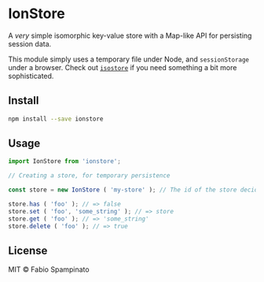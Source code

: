 # IonStore

A _very_ simple isomorphic key-value store with a Map-like API for persisting session data.

This module simply uses a temporary file under Node, and `sessionStorage` under a browser. Check out [`isostore`](https://github.com/fabiospampinato/isostore) if you need something a bit more sophisticated.

## Install

```sh
npm install --save ionstore
```

## Usage

```ts
import IonStore from 'ionstore';

// Creating a store, for temporary persistence

const store = new IonStore ( 'my-store' ); // The id of the store decides the name of the file on disk

store.has ( 'foo' ); // => false
store.set ( 'foo', 'some_string' ); // => store
store.get ( 'foo' ); // => 'some_string'
store.delete ( 'foo' ); // => true
```

## License

MIT © Fabio Spampinato
